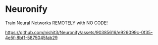 # Neuronify
Train Neural Networks REMOTELY with NO CODE!

https://github.com/nishit3/Neuronify/assets/90385616/e926099c-0f35-4e5f-8bf1-5875045fab29
